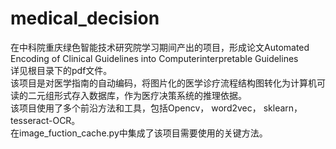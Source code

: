 # medical_decision
在中科院重庆绿色智能技术研究院学习期间产出的项目，形成论文Automated Encoding of Clinical Guidelines into Computerinterpretable Guidelines<br>
详见根目录下的pdf文件。<br>
该项目是对医学指南的自动编码，将图片化的医学诊疗流程结构图转化为计算机可读的二元组形式存入数据库，作为医疗决策系统的推理依据。<br>
该项目使用了多个前沿方法和工具，包括Opencv， word2vec， sklearn， tesseract-OCR。<br>
在image_fuction_cache.py中集成了该项目需要使用的关键方法。<br>
